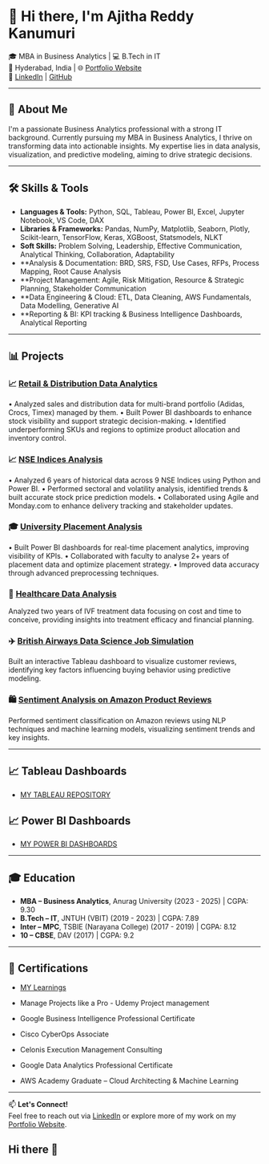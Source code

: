 # 👋 Hi there, I'm Ajitha Reddy Kanumuri

🎓 MBA in Business Analytics | 💻 B.Tech in IT  
📍 Hyderabad, India | 🌐 [Portfolio Website](https://ajitha-reddy-kanumuri.vercel.app/)  
🔗 [LinkedIn](https://www.linkedin.com/in/ajitha-reddy-kanumuri/) | [GitHub](https://github.com/Ajitha2316)

---

## 🧠 About Me

I'm a passionate Business Analytics professional with a strong IT background. Currently pursuing my MBA in Business Analytics, I thrive on transforming data into actionable insights. My expertise lies in data analysis, visualization, and predictive modeling, aiming to drive strategic decisions.

---

## 🛠️ Skills & Tools

- **Languages & Tools:** Python, SQL, Tableau, Power BI, Excel, Jupyter Notebook, VS Code, DAX
- **Libraries & Frameworks:** Pandas, NumPy, Matplotlib, Seaborn, Plotly, Scikit-learn, TensorFlow, Keras, XGBoost, Statsmodels, NLKT
- **Soft Skills:** Problem Solving, Leadership, Effective Communication, Analytical Thinking, Collaboration, Adaptability
- **Analysis & Documentation: BRD, SRS, FSD, Use Cases, RFPs, Process Mapping, Root Cause Analysis
- **Project Management: Agile, Risk Mitigation, Resource & Strategic Planning, Stakeholder Communication
- **Data Engineering & Cloud: ETL, Data Cleaning, AWS Fundamentals, Data Modelling, Generative AI
- **Reporting & BI: KPI tracking & Business Intelligence Dashboards, Analytical Reporting


---

## 📊 Projects

### 📈 [Retail & Distribution Data Analytics](https://github.com/Ajitha2316/Nse)
•	Analyzed sales and distribution data for multi-brand portfolio (Adidas, Crocs, Timex) managed by them.
•	Built Power BI dashboards to enhance stock visibility and support strategic decision-making.
•	Identified underperforming SKUs and regions to optimize product allocation and inventory control.

### 📈 [NSE Indices Analysis](https://github.com/Ajitha2316/Nse)
•	Analyzed 6 years of historical data across 9 NSE Indices using Python and Power BI.
•	Performed sectoral and volatility analysis, identified trends & built accurate stock price prediction models.
•	Collaborated using Agile and Monday.com to enhance delivery tracking and stakeholder updates.

### 🎓 [University Placement Analysis](https://github.com/Ajitha2316/SQL-PROJECTS)
•	Built Power BI dashboards for real-time placement analytics, improving visibility of KPIs.
•	Collaborated with faculty to analyse 2+ years of placement data and optimize placement strategy.
•	Improved data accuracy through advanced preprocessing techniques.

### 🏥 [Healthcare Data Analysis](https://github.com/Ajitha2316/SQL-PROJECTS)
Analyzed two years of IVF treatment data focusing on cost and time to conceive, providing insights into treatment efficacy and financial planning.

### ✈️ [British Airways Data Science Job Simulation](https://github.com/Ajitha2316/Tableau-Dashboard---British-Airways-review)
Built an interactive Tableau dashboard to visualize customer reviews, identifying key factors influencing buying behavior using predictive modeling.

### 🛍️ [Sentiment Analysis on Amazon Product Reviews](https://github.com/Ajitha2316/Sentiment-Analysis)
Performed sentiment classification on Amazon reviews using NLP techniques and machine learning models, visualizing sentiment trends and key insights.

---

## 📈 Tableau Dashboards

- [MY TABLEAU REPOSITORY](https://public.tableau.com/app/profile/ajitha.reddy.kanumuri/vizzes)

## 📈 Power BI Dashboards

- [MY POWER BI DASHBOARDS](https://github.com/Ajitha2316/POWER-BI-DASHBOARDS)
---

## 🎓 Education

- **MBA – Business Analytics**, Anurag University (2023 - 2025) | CGPA: 9.30
- **B.Tech – IT**, JNTUH (VBIT) (2019 - 2023) | CGPA: 7.89
- **Inter – MPC**, TSBIE (Narayana College) (2017 - 2019) | CGPA: 8.12
- **10 – CBSE**, DAV (2017) | CGPA: 9.2

---

## 🏅 Certifications
- [MY Learnings](https://www.credly.com/users/ajitha-k/badges#credly)
  
- Manage Projects like a Pro - Udemy Project management
- Google Business Intelligence Professional Certificate
- Cisco CyberOps Associate
- Celonis Execution Management Consulting
- Google Data Analytics Professional Certificate
- AWS Academy Graduate – Cloud Architecting & Machine Learning

---

📫 **Let's Connect!**  
Feel free to reach out via [LinkedIn](https://www.linkedin.com/in/ajitha-reddy-kanumuri/) or explore more of my work on my [Portfolio Website](https://ajitha-reddy-kanumuri.vercel.app/).
## Hi there 👋

<!--
**Ajitha2316/Ajitha2316** is a ✨ _special_ ✨ repository because its `README.md` (this file) appears on your GitHub profile.

Here are some ideas to get you started:

- 🔭 I’m currently working on ...
- 🌱 I’m currently learning ...
- 👯 I’m looking to collaborate on ...
- 🤔 I’m looking for help with ...
- 💬 Ask me about ...
- 📫 How to reach me: ...
- 😄 Pronouns: ...
- ⚡ Fun fact: ...
-->
